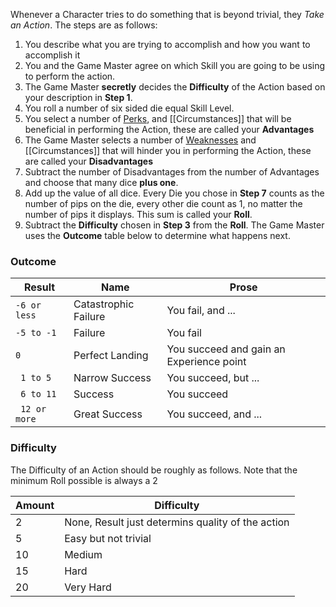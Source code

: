Whenever a Character tries to do something that is beyond trivial, they _Take an Action_. The steps are as follows:

1. You describe what you are trying to accomplish and how you want to accomplish it
2. You and the Game Master agree on which Skill you are going to be using to perform the action.
3. The Game Master **secretly** decides the **Difficulty** of the Action based on your description in **Step 1**.
4. You roll a number of six sided die equal Skill Level.
5. You select a number of [Perks](10%20Perks), and [[Circumstances]] that will be beneficial in performing the Action, these are called your **Advantages**
6. The Game Master selects a number of [Weaknesses](20%20Weakness) and [[Circumstances]] that will hinder you in performing the Action, these are called your **Disadvantages**
7. Subtract the number of Disadvantages from the number of Advantages and choose that many dice **plus one**.
8. Add up the value of all dice. Every Die you chose in **Step 7** counts as the number of pips on the die, every other die count as 1, no matter the number of pips it displays. This sum is called your **Roll**.
9. Subtract the **Difficulty** chosen in **Step 3** from the **Roll**. The Game Master uses the **Outcome** table below to determine what happens next.

### Outcome

| Result        | Name                 | Prose                                    |
| ------------- | -------------------- | ---------------------------------------- |
| `-6 or less`  | Catastrophic Failure | You fail, and ...                        |
| `-5 to -1 `   | Failure              | You fail                                 |
| `0`           | Perfect Landing      | You succeed and gain an Experience point |
| `  1 to 5 `   | Narrow Success       | You succeed, but ...                     |
| ` 6 to 11`    | Success              | You succeed                              |
| ` 12 or more` | Great Success        | You succeed, and ...                     |
### Difficulty
The Difficulty of an Action should be roughly as follows. Note that the minimum Roll possible is always a 2

| Amount | Difficulty                                        |
| ------ | ------------------------------------------------- |
| 2      | None, Result just determins quality of the action |
| 5      | Easy but not trivial                              |
| 10     | Medium                                            |
| 15     | Hard                                              |
| 20     | Very Hard                                         |

